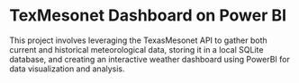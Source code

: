 # TexMesonet Dashboard on Power BI
This project involves leveraging the TexasMesonet API to gather both current and historical meteorological data, storing it in a local SQLite database, and creating an interactive weather dashboard using PowerBI for data visualization and analysis.
